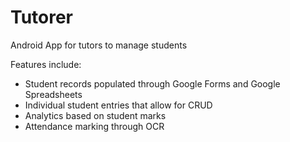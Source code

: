 # Tutorer
Android App for tutors to manage students

Features include:
  - Student records populated through Google Forms and Google Spreadsheets
  - Individual student entries that allow for CRUD
  - Analytics based on student marks
  - Attendance marking through OCR
  
